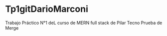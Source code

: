 # Tp1gitDarioMarconi
Trabajo Práctico N°1 deL curso de MERN full stack de Pilar Tecno
Prueba de Merge
